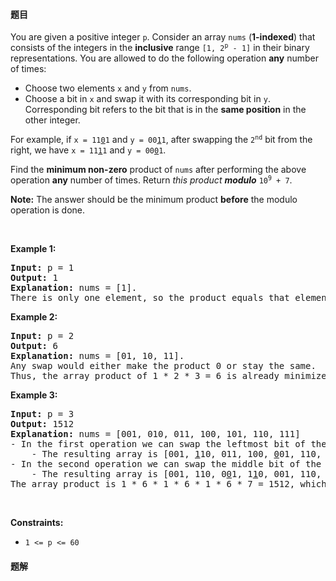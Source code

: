 #### 题目
<p>You are given a positive integer <code>p</code>. Consider an array <code>nums</code> (<strong>1-indexed</strong>) that consists of the integers in the <strong>inclusive</strong> range <code>[1, 2<sup>p</sup> - 1]</code> in their binary representations. You are allowed to do the following operation <strong>any</strong> number of times:</p>

<ul>
	<li>Choose two elements <code>x</code> and <code>y</code> from <code>nums</code>.</li>
	<li>Choose a bit in <code>x</code> and swap it with its corresponding bit in <code>y</code>. Corresponding bit refers to the bit that is in the <strong>same position</strong> in the other integer.</li>
</ul>

<p>For example, if <code>x = 11<u>0</u>1</code> and <code>y = 00<u>1</u>1</code>, after swapping the <code>2<sup>nd</sup></code> bit from the right, we have <code>x = 11<u>1</u>1</code> and <code>y = 00<u>0</u>1</code>.</p>

<p>Find the <strong>minimum non-zero</strong> product of <code>nums</code> after performing the above operation <strong>any</strong> number of times. Return <em>this product</em><em> <strong>modulo</strong> </em><code>10<sup>9</sup> + 7</code>.</p>

<p><strong>Note:</strong> The answer should be the minimum product <strong>before</strong> the modulo operation is done.</p>

<p>&nbsp;</p>
<p><strong class="example">Example 1:</strong></p>

<pre>
<strong>Input:</strong> p = 1
<strong>Output:</strong> 1
<strong>Explanation:</strong> nums = [1].
There is only one element, so the product equals that element.
</pre>

<p><strong class="example">Example 2:</strong></p>

<pre>
<strong>Input:</strong> p = 2
<strong>Output:</strong> 6
<strong>Explanation:</strong> nums = [01, 10, 11].
Any swap would either make the product 0 or stay the same.
Thus, the array product of 1 * 2 * 3 = 6 is already minimized.
</pre>

<p><strong class="example">Example 3:</strong></p>

<pre>
<strong>Input:</strong> p = 3
<strong>Output:</strong> 1512
<strong>Explanation:</strong> nums = [001, 010, 011, 100, 101, 110, 111]
- In the first operation we can swap the leftmost bit of the second and fifth elements.
    - The resulting array is [001, <u>1</u>10, 011, 100, <u>0</u>01, 110, 111].
- In the second operation we can swap the middle bit of the third and fourth elements.
    - The resulting array is [001, 110, 0<u>0</u>1, 1<u>1</u>0, 001, 110, 111].
The array product is 1 * 6 * 1 * 6 * 1 * 6 * 7 = 1512, which is the minimum possible product.
</pre>

<p>&nbsp;</p>
<p><strong>Constraints:</strong></p>

<ul>
	<li><code>1 &lt;= p &lt;= 60</code></li>
</ul>


 #### 题解